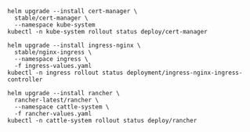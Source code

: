 

    helm upgrade --install cert-manager \
      stable/cert-manager \
      --namespace kube-system
    kubectl -n kube-system rollout status deploy/cert-manager

    helm upgrade --install ingress-nginx \
      stable/nginx-ingress \
      --namespace ingress \
      -f ingress-values.yaml
    kubectl -n ingress rollout status deployment/ingress-nginx-ingress-controller

    helm upgrade --install rancher \
      rancher-latest/rancher \
      --namespace cattle-system \
      -f rancher-values.yaml
    kubectl -n cattle-system rollout status deploy/rancher
